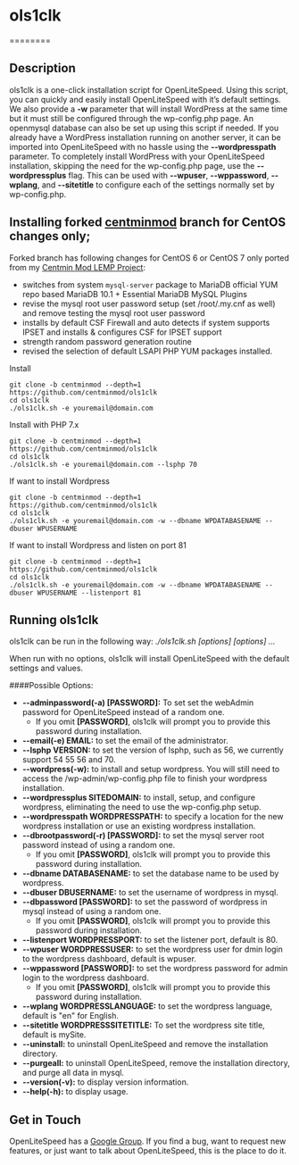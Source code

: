 # ols1clk
========

Description
--------

ols1clk is a one-click installation script for OpenLiteSpeed. Using this script, you can quickly and easily install OpenLiteSpeed with it’s default settings. We also provide a **-w** parameter that will install WordPress at the same time but it must still be configured through the wp-config.php page. An openmysql database can also be set up using this script if needed. If you already have a WordPress installation running on another server, it can be imported into OpenLiteSpeed with no hassle using the **--wordpresspath** parameter. To completely install WordPress with your OpenLiteSpeed installation, skipping the need for the wp-config.php page, use the **--wordpressplus** flag. This can be used with **--wpuser**, **--wppassword**, **--wplang**, and **--sitetitle** to configure each of the settings normally set by wp-config.php.

Installing forked [centminmod](https://github.com/centminmod/ols1clk/tree/centminmod) branch for CentOS changes only; 
--------

Forked branch has following changes for CentOS 6 or CentOS 7 only ported from my [Centmin Mod LEMP Project](https://centminmod.com):

* switches from system `mysql-server` package to MariaDB official YUM repo based MariaDB 10.1 + Essential MariaDB MySQL Plugins
* revise the mysql root user password setup (set /root/.my.cnf as well) and remove testing the mysql root user password
* installs by default CSF Firewall and auto detects if system supports IPSET and installs & configures CSF for IPSET support
* strength random password generation routine
* revised the selection of default LSAPI PHP YUM packages installed.

Install

    git clone -b centminmod --depth=1 https://github.com/centminmod/ols1clk
    cd ols1clk
    ./ols1clk.sh -e youremail@domain.com

Install with PHP 7.x

    git clone -b centminmod --depth=1 https://github.com/centminmod/ols1clk
    cd ols1clk
    ./ols1clk.sh -e youremail@domain.com --lsphp 70

If want to install Wordpress

    git clone -b centminmod --depth=1 https://github.com/centminmod/ols1clk
    cd ols1clk
    ./ols1clk.sh -e youremail@domain.com -w --dbname WPDATABASENAME --dbuser WPUSERNAME

If want to install Wordpress and listen on port 81

    git clone -b centminmod --depth=1 https://github.com/centminmod/ols1clk
    cd ols1clk
    ./ols1clk.sh -e youremail@domain.com -w --dbname WPDATABASENAME --dbuser WPUSERNAME --listenport 81

Running ols1clk
--------

ols1clk can be run in the following way:
*./ols1clk.sh [options] [options] …*

When run with no options, ols1clk will install OpenLiteSpeed with the default settings and values.

####Possible Options:
* **--adminpassword(-a) [PASSWORD]:** To set set the webAdmin password for OpenLiteSpeed instead of a random one.
  * If you omit **[PASSWORD]**, ols1clk will prompt you to provide this password during installation.
* **--email(-e) EMAIL:** to set the email of the administrator.
* **--lsphp VERSION:** to set the version of lsphp, such as 56, we currently support 54 55 56 and 70.
* **--wordpress(-w):** to install and setup wordpress. You will still need to access the /wp-admin/wp-config.php file to finish your wordpress installation.
* **--wordpressplus SITEDOMAIN:** to install, setup, and configure wordpress, eliminating the need to use the wp-config.php setup. 
* **--wordpresspath WORDPRESSPATH:** to specify a location for the new wordpress installation or use an existing wordpress installation.
* **--dbrootpassword(-r) [PASSWORD]:** to set the mysql server root password instead of using a random one.
  * If you omit **[PASSWORD]**, ols1clk will prompt you to provide this password during installation.
* **--dbname DATABASENAME:** to set the database name to be used by wordpress.
* **--dbuser DBUSERNAME:** to set the username of wordpress in mysql.
* **--dbpassword [PASSWORD]:** to set the password of wordpress in mysql instead of using a random one.
  * If you omit **[PASSWORD]**, ols1clk will prompt you to provide this password during installation.
* **--listenport WORDPRESSPORT:** to set the listener port, default is 80.
* **--wpuser WORDPRESSUSER:** to set the wordpress user for dmin login to the wordpress dashboard, default is wpuser.
* **--wppassword [PASSWORD]:** to set the wordpress password for admin login to the wordpress dashboard.
  * If you omit **[PASSWORD]**, ols1clk will prompt you to provide this password during installation.
* **--wplang WORDPRESSLANGUAGE:** to set the wordpress language, default is "en" for English.
* **--sitetitle WORDPRESSSITETITLE:** To set the wordpress site title, default is mySite.
* **--uninstall:** to uninstall OpenLiteSpeed and remove the installation directory.
* **--purgeall:** to uninstall OpenLiteSpeed, remove the installation directory, and purge all data in mysql.
* **--version(-v):** to display version information.
* **--help(-h):** to display usage.

Get in Touch
--------

OpenLiteSpeed has a [Google Group](https://groups.google.com/forum/#!forum/openlitespeed-development). If you find a bug, want to request new features, or just want to talk about OpenLiteSpeed, this is the place to do it.

